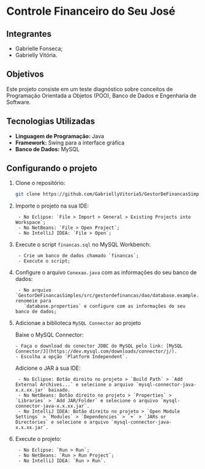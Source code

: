 # Controle Financeiro do Seu José

## Integrantes

- Gabrielle Fonseca;
- Gabrielly Vitória.

## Objetivos

Este projeto consiste em um teste diagnóstico sobre conceitos de Programação Orientada a Objetos (POO), Banco de Dados e
Engenharia de Software.

## Tecnologias Utilizadas

- **Linguagem de Programação:** Java
- **Framework:** Swing para a interface gráfica
- **Banco de Dados:** MySQL

## Configurando o projeto

1. Clone o repositório:
   ```bash
   git clone https://github.com/GabriellyVitoria5/GestorDeFinancasSimples.git
   ```
   
2. Importe o projeto na sua IDE:
   ````
    - No Eclipse: `File > Import > General > Existing Projects into Workspace`;
    - No NetBeans: `File > Open Project`;
    - No IntelliJ IDEA: `File > Open`;
    ````

3. Execute o script `financas.sql` no MySQL Workbench:
   ````
    - Crie um banco de dados chamado `financas`;
    - Execute o script;
    ````

4. Configure o arquivo `Conexao.java` com as informações do seu banco de dados:
   ````
    - No arquivo `GestorDeFinancasSimples/src/gestordefinancas/dao/database.example.properties` renomeie para
      `database.properties` e configure com as informações do seu banco de dados;
    ````

5. Adicionae a biblioteca `MySQL Connector` ao projeto

   Baixe o MySQL Connector: 
   ````
   - Faça o download do conector JDBC do MySQL pelo link: [MySQL Connector/J](https://dev.mysql.com/downloads/connector/j/).
   - Escolha a opção `Platform Independent`.
     ````

   Adicione o JAR à sua IDE:
   ````
    - No Eclipse: Botão direito no projeto > `Build Path` > `Add External Archives...` e selecione o arquivo `mysql-connector-java-x.x.xx.jar` baixado.
    - No NetBeans: Botão direito no projeto > `Properties` > `Libraries` > `Add JAR/Folder` e selecione o arquivo `mysql-connector-java-x.x.xx.jar`.
    - No IntelliJ IDEA: Botão direito no projeto > `Open Module Settings` > `Modules` > `Dependencies` > `+` > `JARs or Directories` e selecione o arquivo `mysql-connector-java-x.x.xx.jar`.
    ````

7. Execute o projeto:
   ````
    - No Eclipse: `Run > Run`;
    - No NetBeans: `Run > Run Project`;
    - No IntelliJ IDEA: `Run > Run`.
    ````

